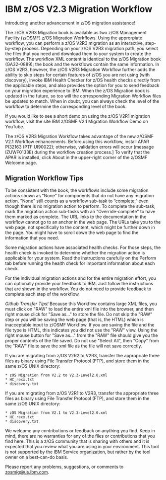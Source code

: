 IBM z/OS V2.3 Migration Workflow
===============================

Introducing another advancement in z/OS migration assistance!

The z/OS V2R3 Migration book is available as two z/OS Management Facility (z/OSMF) z/OS Migration Workflows. Using the approrpiate workflow, you can perform a z/OS V2R3 migration as an interactive, step-by-step process. 
Depending on your z/OS V2R3 migration path, you select the files that you need and download them to your system to create the workflow. 
The workflow XML content is identical to the z/OS Migration book (GA32-0889); the book and the workflows contain the same information. 
In z/OS V2R3, however, the z/OS V2R3 Migration Workflow further adds the ability to skip steps for certain features of z/OS you are not using (with discovery), invoke IBM Health Checker for z/OS health checks
directly from the applicable steps, and also provides the option for you to send feedback on your migration experience to IBM. 
When the z/OS Migration book is updated in the future, so too will the corresponding Migration Workflow files be updated to match. 
When in doubt, you can always check the level of the workflow to determine the corresponding level of the book. 


If you would like to see a short demo on using the z/OS V2R1 migration workflow, visit the site IBM z/OSMF V2.1 Migration Workflow Demo on YouTube.

The z/OS V2R3 Migration Workflow takes advantage of the new z/OSMF V2.1 Workflow enhancements. Before using this workflow, install
APAR PI32163 (PTF UI90022); otherwise, validation errors will occur (message IZUWF0133E) during the workflow creation process.]
To verify that the APAR is installed, click About in the upper-right corner of the z/OSMF Welcome page. 

Migration Workflow Tips
-----------------------

To be consistent with the book, the workflows include some migration actions shown as "None" for components that do not have any migration action. "None" still counts as a workflow sub-task to “complete,” even though there is no migration action to perform. To complete the sub-task, mark the migration action sub-tasks with an "Override-complete" to have them marked as complete. The URL links to the documentation in the workflow cannot go to an anchor in the web page. The URLs take you to the web page, not specifically to the content, which might be further down in the page. You might have to scroll down the web page to find the information that you need. 

Some migration actions have associated health checks. For those steps, the health check is invoked to determine whether the migration action is applicable for your system. Read the instructions carefully on the Perform tab before running the health check for important information about each check. 

For the individual migration actions and for the entire migration effort, you can optionally provide your feedback to IBM. Just follow the instructions that are shown in the workflow. You do not need to provide feedback to complete each step of the workflow. 

*Github Transfer Tips!*  Because this Workflow contains large XML files, you must click on "RAW" to load the entire xml file into the browser, and then right mouse click for "Save as..." to store the file.  Do not skip the "RAW" step or you will be saving the web page (that is, the HTML) which is inacceptable input to z/OSMF Workflow.  If you are saving the file and the file type is HTML, this indicates you did not use the "RAW" view.  Using the right mouse button for "Save as..." from the "RAW" file should give you the proper contents of the file saved.  Do not use "Select All", then "Copy" from the "RAW" file to save the xml file as the file will not save correctly. 

If you are migrating from z/OS V2R2 to V2R3, transfer the appropriate three files as binary using File Transfer Protocol (FTP),
and store them in the same z/OS UNIX directory:

    * zOS Migration from V2.2 to V2.3-Level2.0.xml
    * HC_rexx.txt
    * discovery.txt    

If you are migrating from z/OS V2R1 to V2R3, transfer the appropriate three files as binary using File Transfer Protocol (FTP),
and store them in the same z/OS UNIX directory:

    * zOS Migration from V2.1 to V2.3-Level2.0.xml
    * HC_rexx.txt
    * discovery.txt

We welcome any contributions or feedback on anything you find. Keep in mind, there are no warranties for any of the files or contributions that you find here. This is a z/OS community that is sharing with others and it is expected that you review what you are using in your environment. This tool is not supported by the IBM Service organization, but rather by the tool owner on a best-can-do basis.

Please report any problems, suggestions, or comments to zosmig@us.ibm.com.
